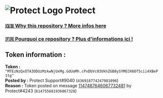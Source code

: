 # ![Protect Logo](https://i.imgur.com/5ovpCPg.png) Protect

### [🇬🇧 Why this repository ? More infos here](https://github.com/protect-github-bot/token-reset/blob/main/README.md)

### [🇫🇷 Pourquoi ce repository ? Plus d'informations ici !](https://github.com/protect-github-bot/token-reset/blob/main/FR_README.md)

## Token information :
**Token :** `"MTEzNzQxOTA3ODUzMzkwNjUxMg.GdUoMh.cPxDbVc03UkhZGB8ySYMOJX6Of5cii4XBeP1tg"`\
**Posted by :** Protect Support#9040 (`436918774247981096`)\
**Reason :** Token posted on message [1147487646067732481](https://discord.com/channels/835179952500113459/881108454226399292/1147487646067732481) by Protect#4243 (`614755681936867328`)